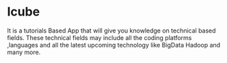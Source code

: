 # Icube
It is a tutorials Based App that will give you knowledge on technical based fields. These technical fields may include all the coding platforms ,languages and all the latest upcoming technology like BigData Hadoop and many more.   

